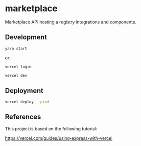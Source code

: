 # marketplace

Marketplace API hosting a registry integrations and components.

## Development

```bash
yarn start
```

or:

```bash
vercel login
```

```bash
vercel dev
```

## Deployment

```bash
vercel deploy --prod
```

## References

This project is based on the following tutorial:

https://vercel.com/guides/using-express-with-vercel
